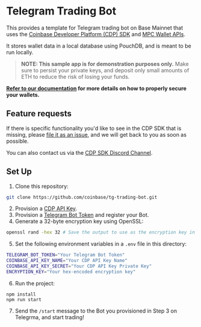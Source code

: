 # Telegram Trading Bot

This provides a template for Telegram trading bot on Base Mainnet that uses the
[Coinbase Developer Platform (CDP) SDK](https://docs.cdp.coinbase.com/cdp-sdk/docs/welcome)
and [MPC Wallet APIs](https://docs.cdp.coinbase.com/mpc-wallet/docs/welcome).

It stores wallet data in a local database using PouchDB, and is meant to be run locally.

> **NOTE: This sample app is for demonstration purposes only.** Make sure to persist your
> private keys, and deposit only small amounts of ETH to reduce the risk of losing your funds.

**[Refer to our documentation](https://docs.cdp.coinbase.com/mpc-wallet/docs/wallet-types) for more details on how to properly secure your wallets.**

## Feature requests

If there is specific functionality you'd like to see in the CDP SDK that is missing,
please [file it as an issue](https://github.com/coinbase/coinbase-sdk-nodejs/issues), and we will get back to you as soon as possible.

You can also contact us via the [CDP SDK Discord Channel](https://discord.com/channels/1220414409550336183/1232677295546957919).

## Set Up

1. Clone this repository:

```bash
git clone https://github.com/coinbase/tg-trading-bot.git
```

2. Provision a [CDP API Key](https://docs.cdp.coinbase.com/developer-platform/docs/cdp-keys).
3. Provision a [Telegram Bot Token](https://core.telegram.org/bots/tutorial) and register your Bot.
4. Generate a 32-byte encryption key using OpenSSL:

```bash
openssl rand -hex 32 # Save the output to use as the encryption key in Step 5.
```

5. Set the following environment variables in a `.env` file in this directory:

```bash
TELEGRAM_BOT_TOKEN="Your Telegram Bot Token"
COINBASE_API_KEY_NAME="Your CDP API Key Name"
COINBASE_API_KEY_SECRET="Your CDP API Key Private Key"
ENCRYPTION_KEY="Your hex-encoded encryption key"
```

6. Run the project:

```
npm install
npm run start
```

7. Send the `/start` message to the Bot you provisioned in Step 3 on Telegrma, and start trading!

